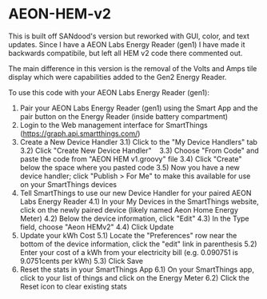 AEON-HEM-v2
===========
This is built off SANdood's version but reworked with GUI, color, and text updates.  Since I have a AEON Labs Energy Reader (gen1) I have made it backwards compatibile, but left all HEM v2 code there commented out.

The main difference in this version is the removal of the Volts and Amps tile display which were capabilities added to the Gen2 Energy Reader.

To use this code with your AEON Labs Energy Reader (gen1):
  1) Pair your AEON Labs Energy Reader (gen1) using the Smart App and the pair button on the Energy Reader (inside battery compartment)
  2) Login to the Web management interface for SmartThings (https://graph.api.smartthings.com/)
  3) Create a New Device Handler
    3.1) Click to the "My Device Handlers" tab
    3.2) Click "Create New Device Handler"
    3.3) Choose "From Code" and paste the code from "AEON HEM v1.groovy" file
    3.4) Click "Create" below the space where you pasted code
    3.5) Now you have a new device handler; click "Publish > For Me" to make this available for use on your SmartThings devices
  4) Tell SmartThings to use our new Device Handler for your paired AEON Labs Energy Reader
    4.1) In your My Devices in the SmartThings website, click on the newly paired device (likely named Aeon Home Energy Meter)
    4.2) Below the device information, click "Edit"
    4.3) In the Type field, choose "Aeon HEMv2"
    4.4) Click Update
  5) Update your kWh Cost
    5.1) Locate the "Preferences" row near the bottom of the device information, click the "edit" link in parenthesis
    5.2) Enter your cost of a kWh from your electricity bill (e.g. 0.090751 is 9.0751cents per kWh)
    5.3) Click Save
  6) Reset the stats in your SmartThings App
    6.1) On your SmartThings app, click to your list of things and click on the Energy Meter
    6.2) Click the Reset icon to clear existing stats
